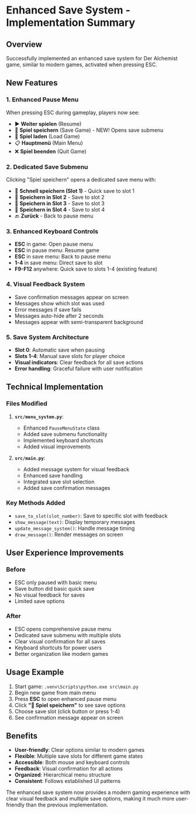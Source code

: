 # Enhanced Save System - Implementation Summary

## Overview
Successfully implemented an enhanced save system for Der Alchemist game, similar to modern games, activated when pressing ESC.

## New Features

### 1. Enhanced Pause Menu
When pressing ESC during gameplay, players now see:
- ▶️ **Weiter spielen** (Resume)
- 💾 **Spiel speichern** (Save Game) - NEW! Opens save submenu
- 📁 **Spiel laden** (Load Game)
- 📋 **Hauptmenü** (Main Menu)
- ❌ **Spiel beenden** (Quit Game)

### 2. Dedicated Save Submenu
Clicking "Spiel speichern" opens a dedicated save menu with:
- 💾 **Schnell speichern (Slot 1)** - Quick save to slot 1
- 💾 **Speichern in Slot 2** - Save to slot 2
- 💾 **Speichern in Slot 3** - Save to slot 3
- 💾 **Speichern in Slot 4** - Save to slot 4
- 🔙 **Zurück** - Back to pause menu

### 3. Enhanced Keyboard Controls
- **ESC** in game: Open pause menu
- **ESC** in pause menu: Resume game
- **ESC** in save menu: Back to pause menu
- **1-4** in save menu: Direct save to slot
- **F9-F12** anywhere: Quick save to slots 1-4 (existing feature)

### 4. Visual Feedback System
- Save confirmation messages appear on screen
- Messages show which slot was used
- Error messages if save fails
- Messages auto-hide after 2 seconds
- Messages appear with semi-transparent background

### 5. Save System Architecture
- **Slot 0**: Automatic save when pausing
- **Slots 1-4**: Manual save slots for player choice
- **Visual indicators**: Clear feedback for all save actions
- **Error handling**: Graceful failure with user notification

## Technical Implementation

### Files Modified
1. **`src/menu_system.py`**:
   - Enhanced `PauseMenuState` class
   - Added save submenu functionality
   - Implemented keyboard shortcuts
   - Added visual improvements

2. **`src/main.py`**:
   - Added message system for visual feedback
   - Enhanced save handling
   - Integrated save slot selection
   - Added save confirmation messages

### Key Methods Added
- `save_to_slot(slot_number)`: Save to specific slot with feedback
- `show_message(text)`: Display temporary messages
- `update_message_system()`: Handle message timing
- `draw_message()`: Render messages on screen

## User Experience Improvements

### Before
- ESC only paused with basic menu
- Save button did basic quick save
- No visual feedback for saves
- Limited save options

### After
- ESC opens comprehensive pause menu
- Dedicated save submenu with multiple slots
- Clear visual confirmation for all saves
- Keyboard shortcuts for power users
- Better organization like modern games

## Usage Example

1. Start game: `.venv\Scripts\python.exe src\main.py`
2. Begin new game from main menu
3. Press **ESC** to open enhanced pause menu
4. Click **"💾 Spiel speichern"** to see save options
5. Choose save slot (click button or press 1-4)
6. See confirmation message appear on screen

## Benefits

- **User-friendly**: Clear options similar to modern games
- **Flexible**: Multiple save slots for different game states
- **Accessible**: Both mouse and keyboard controls
- **Feedback**: Visual confirmation for all actions
- **Organized**: Hierarchical menu structure
- **Consistent**: Follows established UI patterns

The enhanced save system now provides a modern gaming experience with clear visual feedback and multiple save options, making it much more user-friendly than the previous implementation.
